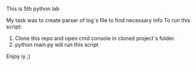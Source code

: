 
This is 5th python lab

My task was to create parser of log`s file to find necessary info
To run this script:
1. Clone this repo and open cmd console in cloned project`s folder.
2. python main.py will run this script

Enjoy iy ;)